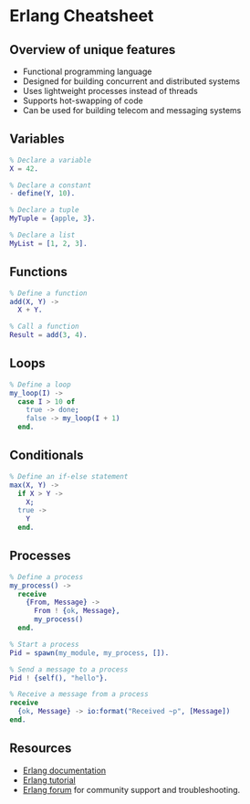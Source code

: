 # Erlang Cheatsheet

## Overview of unique features

- Functional programming language
- Designed for building concurrent and distributed systems
- Uses lightweight processes instead of threads
- Supports hot-swapping of code
- Can be used for building telecom and messaging systems

## Variables

```erlang
% Declare a variable
X = 42.

% Declare a constant
- define(Y, 10).

% Declare a tuple
MyTuple = {apple, 3}.

% Declare a list
MyList = [1, 2, 3].
```

## Functions

```erlang
% Define a function
add(X, Y) ->
  X + Y.

% Call a function
Result = add(3, 4).
```

## Loops

```erlang
% Define a loop
my_loop(I) ->
  case I > 10 of
    true -> done;
    false -> my_loop(I + 1)
  end.
```

## Conditionals

```erlang
% Define an if-else statement
max(X, Y) ->
  if X > Y ->
    X;
  true ->
    Y
  end.
```

## Processes

```erlang
% Define a process
my_process() ->
  receive
    {From, Message} ->
      From ! {ok, Message},
      my_process()
  end.

% Start a process
Pid = spawn(my_module, my_process, []).

% Send a message to a process
Pid ! {self(), "hello"}.

% Receive a message from a process
receive
  {ok, Message} -> io:format("Received ~p", [Message])
end.
```

## Resources

- [Erlang documentation](https://www.erlang.org/docs)
- [Erlang tutorial](https://learnyousomeerlang.com/content)
- [Erlang forum](https://stackoverflow.com/questions/tagged/erlang) for community support and troubleshooting.